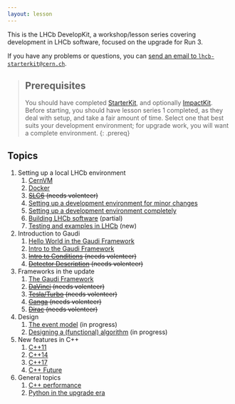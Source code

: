 ```yaml
---
layout: lesson
---
```


This is the LHCb DevelopKit, a workshop/lesson series covering development in LHCb software, focused on the upgrade for Run 3.

If you have any problems or questions, you can [send an email to
`lhcb-starterkit@cern.ch`](mailto:lhcb-starterkit@cern.ch).

> ## Prerequisites
>
> You should have completed [StarterKit](https://lhcb.github.io/first-analysis-steps/), and optionally [ImpactKit](https://lhcb.github.io/second-analysis-steps/). Before starting, you should have lesson series 1 completed, as they deal with setup, and take a fair amount of time. Select one that best suits your development environment; for upgrade work, you will want a complete environment.
{: .prereq}

## Topics

1. Setting up a local LHCb environment
    1. [CernVM](01a-cernvm)
    2. [Docker](01b-docker)
    3. ~~[SLC6](01c-sl6) (needs volenteer)~~
    4. [Setting up a development environment for minor changes](01d-setupsimple)
    5. [Setting up a development environment completely](01e-setupcomplete)
    6. [Building LHCb software](01f-building) (partial)
    7. [Testing and examples in LHCb](01g-testing) (new)
2. Introduction to Gaudi
    1. [Hello World in the Gaudi Framework](02a-gaudi-helloworld)
    2. [Intro to the Gaudi Framework](02b-gaudi-intro)
    3. ~~[Intro to Conditions](02c-conditions) (needs volenteer)~~
    4. ~~[Detector Description](02d-detectordesc) (needs volenteer)~~
3. Frameworks in the update
    1. [The Gaudi Framework](03a-gaudi)
    2. ~~[DaVinci](03b-davinci) (needs volenteer)~~
    3. ~~[Tesla/Turbo](03c-tesla) (needs volenteer)~~
    4. ~~[Ganga](03d-ganga) (needs volenteer)~~
    5. ~~[Dirac](03e-dirac) (needs volenteer)~~
4. Design
    1. [The event model](04a-event) (in progress)
    2. [Designing a (functional) algorithm](04b-algo) (in progress)
5. New features in C++
    1. [C++11](05a-cpp11)
    2. [C++14](05b-cpp14)
    3. [C++17](05c-cpp17)
    4. [C++ Future](05d-cppfuture)
6. General topics
    1. [C++ performance](06a-perf)
    2. [Python in the upgrade era](06b-python)

